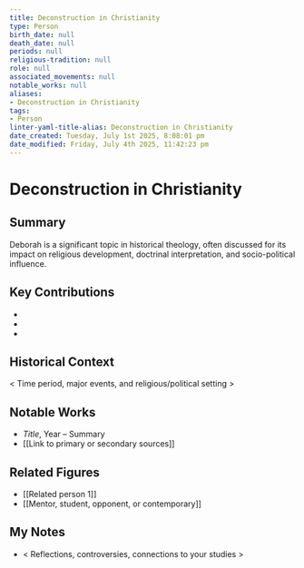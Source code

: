```yaml
---
title: Deconstruction in Christianity
type: Person
birth_date: null
death_date: null
periods: null
religious-tradition: null
role: null
associated_movements: null
notable_works: null
aliases:
- Deconstruction in Christianity
tags:
- Person
linter-yaml-title-alias: Deconstruction in Christianity
date_created: Tuesday, July 1st 2025, 8:08:01 pm
date_modified: Friday, July 4th 2025, 11:42:23 pm
---
```


# Deconstruction in Christianity

## Summary
Deborah is a significant topic in historical theology, often discussed for its impact on religious development, doctrinal interpretation, and socio-political influence.

## Key Contributions
- 
- 
- 

## Historical Context
< Time period, major events, and religious/political setting >

## Notable Works
- *Title*, Year – Summary
- [[Link to primary or secondary sources]]


## Related Figures
- [[Related person 1]]
- [[Mentor, student, opponent, or contemporary]]

## My Notes
- < Reflections, controversies, connections to your studies >
